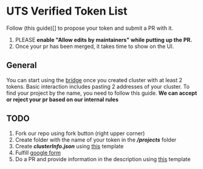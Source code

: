 # UTS Verified Token List

Follow (this guide)[] to propose your token and submit a PR with it.

1. PLEASE **enable "Allow edits by maintainers" while putting up the PR.**
2. Once your pr has been merged, it takes time to show on the UI.

## General

You can start using the [bridge]() once you created cluster with at least 2 tokens. Basic interaction includes pasting 2 addresses of your cluster. To find your project by the name, you need to follow this guide. **We can accept or reject your pr based on our internal rules**

## TODO

1. Fork our repo using fork button (right upper corner)
2. Create folder with the name of your token in the ***/projects*** folder
3. Create ***clusterInfo.json*** using [this](CLUSTER_INFO_TEMPLATE.json) template
4. Fulfill [google form]()
4. Do a PR and provide information in the description using [this](PULL_REQUEST_TEMPLATE.md) template
